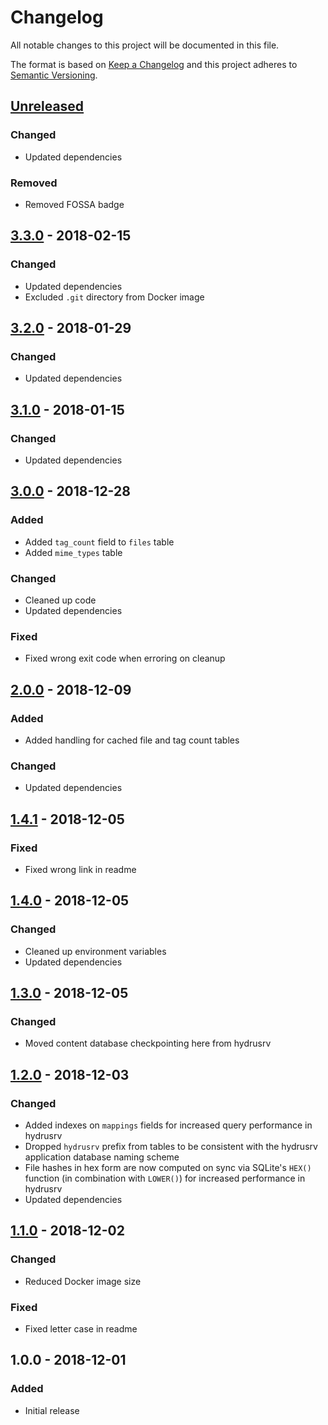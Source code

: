 # Changelog

All notable changes to this project will be documented in this file.

The format is based on [Keep a Changelog](http://keepachangelog.com/en/1.0.0/)
and this project adheres to [Semantic Versioning](http://semver.org/spec/v2.0.0.html).

## [Unreleased]

### Changed

+ Updated dependencies

### Removed

+ Removed FOSSA badge

## [3.3.0] - 2018-02-15

### Changed

+ Updated dependencies
+ Excluded `.git` directory from Docker image

## [3.2.0] - 2018-01-29

### Changed

+ Updated dependencies

## [3.1.0] - 2018-01-15

### Changed

+ Updated dependencies

## [3.0.0] - 2018-12-28

### Added

+ Added `tag_count` field to `files` table
+ Added `mime_types` table

### Changed

+ Cleaned up code
+ Updated dependencies

### Fixed

+ Fixed wrong exit code when erroring on cleanup

## [2.0.0] - 2018-12-09

### Added

+ Added handling for cached file and tag count tables

### Changed

+ Updated dependencies

## [1.4.1] - 2018-12-05

### Fixed

+ Fixed wrong link in readme

## [1.4.0] - 2018-12-05

### Changed

+ Cleaned up environment variables
+ Updated dependencies

## [1.3.0] - 2018-12-05

### Changed

+ Moved content database checkpointing here from hydrusrv

## [1.2.0] - 2018-12-03

### Changed

+ Added indexes on `mappings` fields for increased query performance in
  hydrusrv
+ Dropped `hydrusrv` prefix from tables to be consistent with the hydrusrv
  application database naming scheme
+ File hashes in hex form are now computed on sync via SQLite's `HEX()`
  function (in combination with `LOWER()`) for increased performance in
  hydrusrv
+ Updated dependencies

## [1.1.0] - 2018-12-02

### Changed

+ Reduced Docker image size

### Fixed

+ Fixed letter case in readme

## 1.0.0 - 2018-12-01

### Added

+ Initial release

[Unreleased]: https://github.com/mserajnik/hydrusrv-sync/compare/3.3.0...develop
[3.3.0]: https://github.com/mserajnik/hydrusrv-sync/compare/3.2.0...3.3.0
[3.2.0]: https://github.com/mserajnik/hydrusrv-sync/compare/3.1.0...3.2.0
[3.1.0]: https://github.com/mserajnik/hydrusrv-sync/compare/3.0.0...3.1.0
[3.0.0]: https://github.com/mserajnik/hydrusrv-sync/compare/2.0.0...3.0.0
[2.0.0]: https://github.com/mserajnik/hydrusrv-sync/compare/1.4.1...2.0.0
[1.4.1]: https://github.com/mserajnik/hydrusrv-sync/compare/1.4.0...1.4.1
[1.4.0]: https://github.com/mserajnik/hydrusrv-sync/compare/1.3.0...1.4.0
[1.3.0]: https://github.com/mserajnik/hydrusrv-sync/compare/1.2.0...1.3.0
[1.2.0]: https://github.com/mserajnik/hydrusrv-sync/compare/1.1.0...1.2.0
[1.1.0]: https://github.com/mserajnik/hydrusrv-sync/compare/1.0.0...1.1.0
